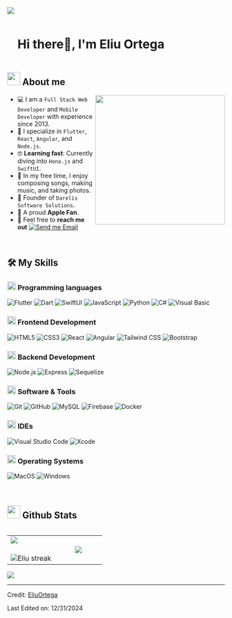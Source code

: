<!--horizontal divider(gradiant)-->
<img src="https://user-images.githubusercontent.com/73097560/115834477-dbab4500-a447-11eb-908a-139a6edaec5c.gif">

<!--h1 without bottom border-->
<div id="user-content-toc">
  <ul align="left">
    <summary><h1 style="display: inline-block">Hi there👋, I'm Eliu Ortega</h1></summary>
  </ul>
</div>

<!--About Me-->

## <picture><img src = "https://github.com/7oSkaaa/7oSkaaa/blob/main/Images/about_me.gif?raw=true" width = 30px></picture> About me

<picture> <img align="right" src="https://media.giphy.com/media/SWoSkN6DxTszqIKEqv/giphy.gif" width = 300px></picture>

- :computer: I am a `Full Stack Web Developer` and `Mobile Developer` with experience since 2013.
- :iphone: I specialize in `Flutter`, `React`, `Angular`, and `Node.js`.
- :nerd_face: **Learning fast**: Currently diving into `Hono.js` and `SwiftUI`.
- :musical_note: In my free time, I enjoy composing songs, making music, and taking photos.
- :rocket: Founder of `Darelis Software Solutions`.
- :apple: A proud **Apple Fan**.
- :email: Feel free to **reach me out** [![Send me Email](https://img.shields.io/static/v1?label=email&message=EliuOrtega&color=EA4335&style=flat-square)](mailto:eliu.orteg@gmail.com)

<br>

## 🛠️ My Skills

### <picture> <img src = "https://github.com/7oSkaaa/7oSkaaa/blob/main/Images/Programming_Languages.gif?raw=true" width = 20px> </picture> Programming languages

![Flutter](https://img.shields.io/badge/Flutter-02569B?style=flat-square&logo=Flutter&logoColor=white)
![Dart](https://img.shields.io/badge/Dart-0175C2?style=flat-square&logo=Dart&logoColor=white)
![SwiftUI](https://img.shields.io/badge/SwiftUI-FA7343?style=flat-square&logo=swift&logoColor=white)
![JavaScript](https://img.shields.io/badge/JavaScript-F7DF1E?style=flat-square&logo=JavaScript&logoColor=white)
![Python](https://img.shields.io/badge/Python-3776AB?style=flat-square&logo=Python&logoColor=white)
![C#](https://img.shields.io/badge/C%23-239120?style=flat-square&logo=C-Sharp&logoColor=white)
![Visual Basic](https://img.shields.io/badge/Visual%20Basic-5C2D91?style=flat-square&logo=.net&logoColor=white)

### <picture> <img src = "https://github.com/7oSkaaa/7oSkaaa/blob/main/Images/Front_End.gif?raw=true" width = 20px> </picture> Frontend Development

![HTML5](https://img.shields.io/badge/HTML-E34F26?style=flat-square&logo=HTML5&logoColor=white)
![CSS3](https://img.shields.io/badge/CSS-1572B6?style=flat-square&logo=CSS3&logoColor=white)
![React](https://img.shields.io/badge/React-61DAFB?style=flat-square&logo=React&logoColor=white)
![Angular](https://img.shields.io/badge/Angular-DD0031?style=flat-square&logo=Angular&logoColor=white)
![Tailwind CSS](https://img.shields.io/badge/Tailwind_CSS-06B6D4?style=flat-square&logo=tailwind-css&logoColor=white)
![Bootstrap](https://img.shields.io/badge/Bootstrap-7952B3?style=flat-square&logo=Bootstrap&logoColor=white)


### <picture> <img src = "https://github.com/7oSkaaa/7oSkaaa/blob/main/Images/Back_End.gif?raw=true" width = 20px> </picture> Backend Development

![Node.js](https://img.shields.io/badge/Node.js-43853D?style=flat-square&logo=Node.js&logoColor=white)
![Express](https://img.shields.io/badge/Express.js-000000?style=flat-square&logo=Express&logoColor=white)
![Sequelize](https://img.shields.io/badge/Sequelize-52B0E7?style=flat-square&logo=Sequelize&logoColor=white)


### <picture> <img src = "https://github.com/7oSkaaa/7oSkaaa/blob/main/Images/Software_Tools.gif?raw=true" width = 20px> </picture> Software & Tools

![Git](https://img.shields.io/badge/Git-F05032?style=flat-square&logo=Git&logoColor=white)
![GitHub](https://img.shields.io/badge/GitHub-181717?style=flat-square&logo=GitHub&logoColor=white)
![MySQL](https://img.shields.io/badge/MySQL-4479A1?style=flat-square&logo=MySQL&logoColor=white)
![Firebase](https://img.shields.io/badge/Firebase-FFCA28?style=flat-square&logo=Firebase&logoColor=white)
![Docker](https://img.shields.io/badge/Docker-2496ED?style=flat-square&logo=Docker&logoColor=white)

### <picture> <img src = "https://github.com/7oSkaaa/7oSkaaa/blob/main/Images/IDEs.gif?raw=true" width = 20px> </picture> IDEs

![Visual Studio Code](https://img.shields.io/badge/Visual_Studio_Code-007ACC?style=flat-square&logo=Visual-Studio-Code&logoColor=white)
![Xcode](https://img.shields.io/badge/Xcode-1575F9?style=flat-square&logo=Xcode&logoColor=white)

### <picture> <img src = "https://github.com/7oSkaaa/7oSkaaa/blob/main/Images/OS.gif?raw=true" width = 20px> </picture> Operating Systems

![MacOS](https://img.shields.io/badge/MacOS-000000?style=flat-square&logo=macOS&logoColor=white)
![Windows](https://img.shields.io/badge/Windows-0078D6?style=flat-square&logo=Windows&logoColor=white)

<br>

## <picture> <img src = "https://github.com/7oSkaaa/7oSkaaa/blob/main/Images/Statistics.gif?raw=true" width = 30px> </picture> Github Stats

<p align="left">
<table align="left">
<tr border="none">
<td width="50%" align="center">
  <img align="left" src="https://github-readme-stats.vercel.app/api?username=MelloMarziano&theme=dark&show_icons=true&count_private=true" />
  <br></br>
  <img title="🔥 Get streak stats for your profile at git.io/streak-stats" alt="Eliu streak" src="https://github-readme-streak-stats.herokuapp.com/?user=MelloMarziano&theme=dark&hide_border=false" />
</td>
<td width="50%" align="center">
  <img align="center" src="https://github-readme-stats.anuraghazra1.vercel.app/api/top-langs/?username=MelloMarziano&theme=dark&hide_border=false&no-bg=true&no-frame=true&langs_count=7"/>
</td>
</tr>
</table>
</p>

<br>

<!--horizontal divider(gradiant)-->
<img src="https://user-images.githubusercontent.com/73097560/115834477-dbab4500-a447-11eb-908a-139a6edaec5c.gif">

---

Credit: [EliuOrtega](https://github.com/eliuortega)

Last Edited on: 12/31/2024
